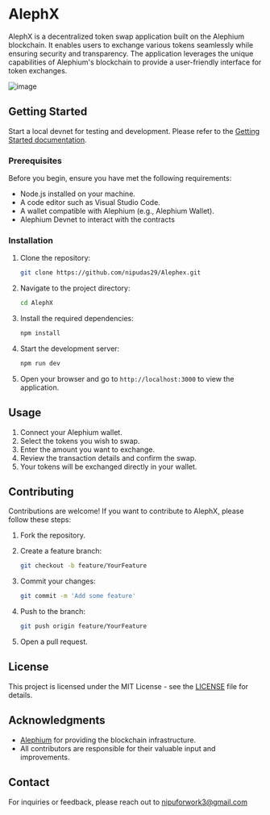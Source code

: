 # AlephX

AlephX is a decentralized token swap application built on the Alephium blockchain. It enables users to exchange various tokens seamlessly while ensuring security and transparency. The application leverages the unique capabilities of Alephium's blockchain to provide a user-friendly interface for token exchanges.

![image](https://github.com/user-attachments/assets/95c11d32-b949-4728-bba2-a7c5412a47a9)

## Getting Started

Start a local devnet for testing and development. Please refer to the [Getting Started documentation](https://docs.alephium.org/full-node/getting-started#devnet).

### Prerequisites

Before you begin, ensure you have met the following requirements:

- Node.js installed on your machine.
- A code editor such as Visual Studio Code.
- A wallet compatible with Alephium (e.g., Alephium Wallet).
- Alephium Devnet to interact with the contracts 

### Installation

1. Clone the repository:

   ```bash
   git clone https://github.com/nipudas29/Alephex.git
   ```

2. Navigate to the project directory:

   ```bash
   cd AlephX
   ```

3. Install the required dependencies:

   ```bash
   npm install
   ```

4. Start the development server:

   ```bash
   npm run dev
   ```

5. Open your browser and go to `http://localhost:3000` to view the application.

## Usage

1. Connect your Alephium wallet.
2. Select the tokens you wish to swap.
3. Enter the amount you want to exchange.
4. Review the transaction details and confirm the swap.
5. Your tokens will be exchanged directly in your wallet.

## Contributing

Contributions are welcome! If you want to contribute to AlephX, please follow these steps:

1. Fork the repository.
2. Create a feature branch:

   ```bash
   git checkout -b feature/YourFeature
   ```

3. Commit your changes:

   ```bash
   git commit -m 'Add some feature'
   ```

4. Push to the branch:

   ```bash
   git push origin feature/YourFeature
   ```

5. Open a pull request.

## License

This project is licensed under the MIT License - see the [LICENSE](LICENSE) file for details.

## Acknowledgments

- [Alephium](https://alephium.org) for providing the blockchain infrastructure.
- All contributors are responsible for their valuable input and improvements.

## Contact

For inquiries or feedback, please reach out to nipuforwork3@gmail.com 
